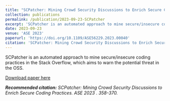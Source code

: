 ```yaml
---
title: "SCPatcher: Mining Crowd Security Discussions to Enrich Secure Coding Practices"
collection: publications
permalink: /publication/2023-09-23-SCPatcher
excerpt: 'SCPatcher is an automated approach to mine secure/insecure coding practices in the Stack Overflow, which aims to warn the potential threat in the OSS.'
date: 2023-09-23
venue: 'ASE 2023'
paperurl: 'https://doi.org/10.1109/ASE56229.2023.00040'
citation: 'SCPatcher: Mining Crowd Security Discussions to Enrich Secure Coding Practices. <i>ASE 2023 </i>. 358-370.'
---
```

SCPatcher is an automated approach to mine secure/insecure coding practices in the Stack Overflow, which aims to warn the potential threat in the OSS.

[Download paper here](https://doi.org/10.1109/ASE56229.2023.00040)

_**Recommended citation:** SCPatcher: Mining Crowd Security Discussions to Enrich Secure Coding Practices. <i>ASE 2023 </i>. 358-370._

